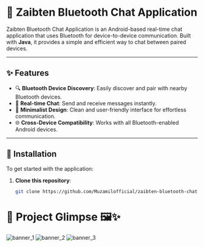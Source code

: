 # 📱 Zaibten Bluetooth Chat Application
Zaibten Bluetooth Chat Application is an Android-based real-time chat application that uses Bluetooth for device-to-device communication. Built with **Java**, it provides a simple and efficient way to chat between paired devices.

---

## ✨ Features
- 🔍 **Bluetooth Device Discovery**: Easily discover and pair with nearby Bluetooth devices.
- 💬 **Real-time Chat**: Send and receive messages instantly.
- 🎨 **Minimalist Design**: Clean and user-friendly interface for effortless communication.
- 🌐 **Cross-Device Compatibility**: Works with all Bluetooth-enabled Android devices.

---

## 🚀 Installation

To get started with the application:

1. **Clone this repository**:
   ```bash
   git clone https://github.com/Muzamilofficial/zaibten-bluetooth-chat.git

# 📸 Project Glimpse 🖼️✨
![banner_1](https://github.com/user-attachments/assets/813b1d72-db99-4596-b493-23658c4bcb7a)
![banner_2](https://github.com/user-attachments/assets/4eed1870-e4ff-464c-8cbd-7f62aaf1360a)
![banner_3](https://github.com/user-attachments/assets/f0f30f0b-0ee6-4f62-b09c-ab5a9cc7e324)

